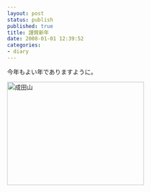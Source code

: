 ```yaml
---
layout: post
status: publish
published: true
title: 謹賀新年
date: 2008-01-01 12:39:52
categories:
- diary
---
```

今年もよい年でありますように。

<a href="http://junkai.org/blog/wp-content/uploads/123.jpg" title="成田山"><img src="http://junkai.org/blog/wp-content/uploads/123.jpg" alt="成田山" height="242" width="320" /></a>
